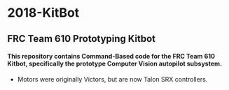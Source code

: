 # 2018-KitBot

## FRC Team 610  Prototyping Kitbot

#### This repository contains Command-Based code for the FRC Team 610 Kitbot, specifically the prototype Computer Vision autopilot subsystem.
- Motors were originally Victors, but are now Talon SRX controllers.


